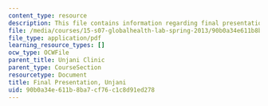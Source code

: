 ```yaml
---
content_type: resource
description: This file contains information regarding final presentation.
file: /media/courses/15-s07-globalhealth-lab-spring-2013/90b0a34e611b8ba7cf76c1c8d91ed278_MIT15_S07S13_final_pres_unj.pdf
file_type: application/pdf
learning_resource_types: []
ocw_type: OCWFile
parent_title: Unjani Clinic
parent_type: CourseSection
resourcetype: Document
title: Final Presentation, Unjani
uid: 90b0a34e-611b-8ba7-cf76-c1c8d91ed278
---
```

